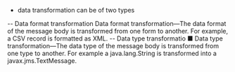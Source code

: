 * data transformation can be of two types

-- Data format transformation 
Data format transformation—The data format of the message body is transformed from one form to another. For example, a CSV record is formatted as XML.
-- Data type transformatio
■ Data type transformation—The data type of the message body is transformed from one type to another. For example a java.lang.String is transformed into a javax.jms.TextMessage.
